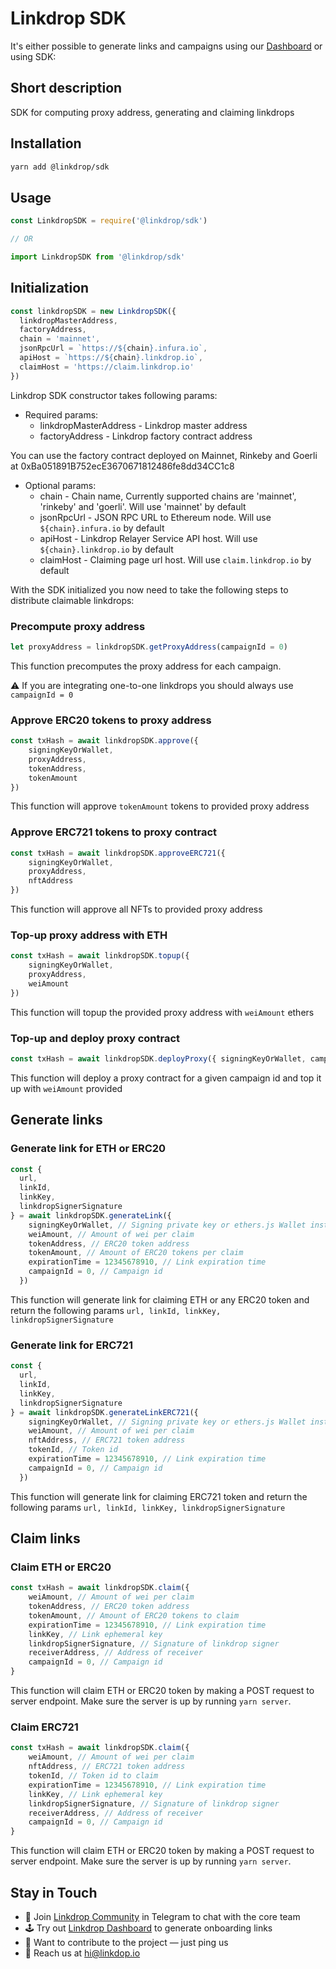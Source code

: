 # Linkdrop SDK

It's either possible to generate links and campaigns using our [Dashboard](https://dashboard.linkdrop.io) or using SDK:

## Short description

SDK for computing proxy address, generating and claiming linkdrops

## Installation

```bash
yarn add @linkdrop/sdk
```

## Usage

```js
const LinkdropSDK = require('@linkdrop/sdk')

// OR

import LinkdropSDK from '@linkdrop/sdk'
```

## Initialization

```js
const linkdropSDK = new LinkdropSDK({
  linkdropMasterAddress,
  factoryAddress,
  сhain = 'mainnet',
  jsonRpcUrl = `https://${chain}.infura.io`,
  apiHost = `https://${chain}.linkdrop.io`,
  claimHost = 'https://claim.linkdrop.io'
})
```

Linkdrop SDK constructor takes following params:

- Required params:
  - linkdropMasterAddress - Linkdrop master address
  - factoryAddress - Linkdrop factory contract address

You can use the factory contract deployed on Mainnet, Rinkeby and Goerli at 0xBa051891B752ecE3670671812486fe8dd34CC1c8

- Optional params:
  - chain - Chain name, Currently supported chains are 'mainnet', 'rinkeby' and 'goerli'. Will use 'mainnet' by default
  - jsonRpcUrl - JSON RPC URL to Ethereum node. Will use `${chain}.infura.io` by default
  - apiHost - Linkdrop Relayer Service API host. Will use `${chain}.linkdrop.io` by default
  - claimHost - Claiming page url host. Will use `claim.linkdrop.io` by default

With the SDK initialized you now need to take the following steps to distribute claimable linkdrops:

### Precompute proxy address

```js
let proxyAddress = linkdropSDK.getProxyAddress(campaignId = 0)
```

This function precomputes the proxy address for each campaign. 

⚠️ If you are integrating one-to-one linkdrops you should always use `campaignId = 0`


### Approve ERC20 tokens to proxy address

```js
const txHash = await linkdropSDK.approve({ 
    signingKeyOrWallet,
    proxyAddress,
    tokenAddress,
    tokenAmount
})
```
This function will approve `tokenAmount` tokens to provided proxy address

### Approve ERC721 tokens to proxy contract

```js
const txHash = await linkdropSDK.approveERC721({ 
    signingKeyOrWallet,
    proxyAddress,
    nftAddress
})
```
This function will approve all NFTs to provided proxy address

### Top-up proxy address with ETH

```js
const txHash = await linkdropSDK.topup({ 
    signingKeyOrWallet,
    proxyAddress,
    weiAmount 
})
```
This function will topup the provided proxy address with `weiAmount` ethers


### Top-up and deploy proxy contract

```js
const txHash = await linkdropSDK.deployProxy({ signingKeyOrWallet, campaignId = 0, weiAmount })
```

This function will deploy a proxy contract for a given campaign id and top it up with `weiAmount` provided

## Generate links

### Generate link for ETH or ERC20

```js
const {
  url,
  linkId,
  linkKey,
  linkdropSignerSignature
} = await linkdropSDK.generateLink({
    signingKeyOrWallet, // Signing private key or ethers.js Wallet instance
    weiAmount, // Amount of wei per claim
    tokenAddress, // ERC20 token address
    tokenAmount, // Amount of ERC20 tokens per claim
    expirationTime = 12345678910, // Link expiration time
    campaignId = 0, // Campaign id
  })
```

This function will generate link for claiming ETH or any ERC20 token and return the following params `url, linkId, linkKey, linkdropSignerSignature`

### Generate link for ERC721

```js
const {
  url,
  linkId,
  linkKey,
  linkdropSignerSignature
} = await linkdropSDK.generateLinkERC721({
    signingKeyOrWallet, // Signing private key or ethers.js Wallet instance
    weiAmount, // Amount of wei per claim
    nftAddress, // ERC721 token address
    tokenId, // Token id
    expirationTime = 12345678910, // Link expiration time
    campaignId = 0, // Campaign id
  })
```

This function will generate link for claiming ERC721 token and return the following params `url, linkId, linkKey, linkdropSignerSignature`

## Claim links

### Claim ETH or ERC20

```js
const txHash = await linkdropSDK.claim({
    weiAmount, // Amount of wei per claim
    tokenAddress, // ERC20 token address
    tokenAmount, // Amount of ERC20 tokens to claim
    expirationTime = 12345678910, // Link expiration time
    linkKey, // Link ephemeral key
    linkdropSignerSignature, // Signature of linkdrop signer
    receiverAddress, // Address of receiver
    campaignId = 0, // Campaign id
}
```

This function will claim ETH or ERC20 token by making a POST request to server endpoint. Make sure the server is up by running `yarn server`.

### Claim ERC721

```js
const txHash = await linkdropSDK.claim({
    weiAmount, // Amount of wei per claim
    nftAddress, // ERC721 token address
    tokenId, // Token id to claim
    expirationTime = 12345678910, // Link expiration time
    linkKey, // Link ephemeral key
    linkdropSignerSignature, // Signature of linkdrop signer
    receiverAddress, // Address of receiver
    campaignId = 0, // Campaign id
}
```

This function will claim ETH or ERC20 token by making a POST request to server endpoint. Make sure the server is up by running `yarn server`.

## Stay in Touch
- 💬 Join [Linkdrop Community](https://t.me/linkdrophq) in Telegram to chat with the core team
- 🕹 Try out [Linkdrop Dashboard](https://dashboard.linkdrop.io) to generate onboarding links
- 🙌 Want to contribute to the project — just ping us
- 💌 Reach us at hi@linkdop.io

